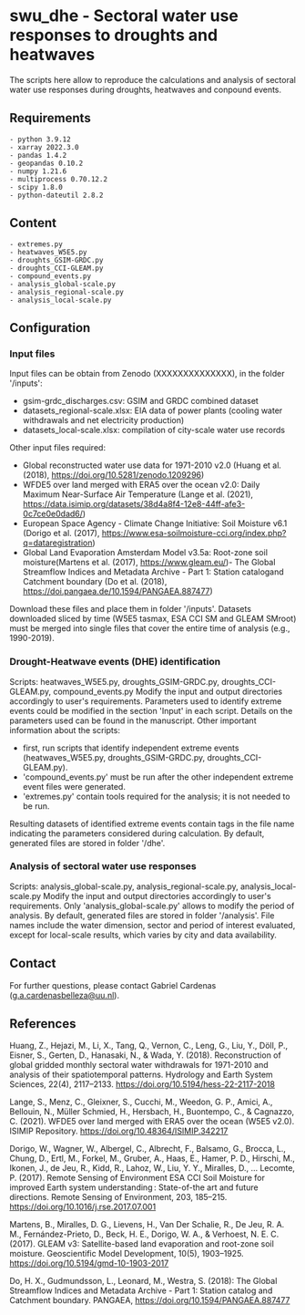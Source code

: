 # swu_dhe - Sectoral water use responses to droughts and heatwaves
The scripts here allow to reproduce the calculations and analysis of sectoral
water use responses during droughts, heatwaves and conpound events.

## Requirements
    - python 3.9.12
    - xarray 2022.3.0
    - pandas 1.4.2
    - geopandas 0.10.2
    - numpy 1.21.6
    - multiprocess 0.70.12.2
    - scipy 1.8.0
    - python-dateutil 2.8.2

## Content
    - extremes.py
    - heatwaves_W5E5.py
    - droughts_GSIM-GRDC.py
    - droughts_CCI-GLEAM.py
    - compound_events.py
    - analysis_global-scale.py
    - analysis_regional-scale.py
    - analysis_local-scale.py

## Configuration
### Input files
Input files can be obtain from Zenodo (XXXXXXXXXXXXXX), in the folder '/inputs':
-    gsim-grdc_discharges.csv: GSIM and GRDC combined dataset
-    datasets_regional-scale.xlsx: EIA data of power plants (cooling water withdrawals and net electricity production)
-    datasets_local-scale.xlsx: compilation of city-scale water use records
    
Other input files required:
-    Global reconstructed water use data for 1971-2010 v2.0 (Huang et al. (2018), https://doi.org/10.5281/zenodo.1209296)
-    WFDE5 over land merged with ERA5 over the ocean v2.0: Daily Maximum Near-Surface Air Temperature (Lange et al. (2021),
    https://data.isimip.org/datasets/38d4a8f4-12e8-44ff-afe3-0c7ce0e0dad6/)
-    European Space Agency - Climate Change Initiative: Soil Moisture v6.1 (Dorigo et al. (2017),
    https://www.esa-soilmoisture-cci.org/index.php?q=dataregistration)
-    Global Land Evaporation Amsterdam Model v3.5a: Root-zone soil moisture(Martens et al. (2017), https://www.gleam.eu/)- The Global Streamflow Indices and Metadata Archive - Part 1: Station catalogand Catchment boundary (Do et al. (2018),
    https://doi.pangaea.de/10.1594/PANGAEA.887477)
    
Download these files and place them in folder '/inputs'. Datasets downloaded sliced by time (W5E5 tasmax, ESA CCI SM and
GLEAM SMroot) must be merged into single files that cover the entire time of analysis (e.g., 1990-2019).

### Drought-Heatwave events (DHE) identification
Scripts: heatwaves_W5E5.py, droughts_GSIM-GRDC.py, droughts_CCI-GLEAM.py, compound_events.py
Modify the input and output directories accordingly to user's requirements.
Parameters used to identify extreme events could be modified in the section 'Input' in each
script. Details on the parameters used can be found in the manuscript.
Other important information about the scripts:

-    first, run scripts that identify independent extreme events (heatwaves_W5E5.py, droughts_GSIM-GRDC.py, droughts_CCI-GLEAM.py).
-    'compound_events.py' must be run after the other independent extreme event files were generated.
-    'extremes.py' contain tools required for the analysis; it is not needed to be run.

Resulting datasets of identified extreme events contain tags in the file name indicating the parameters considered during calculation.
By default, generated files are stored in folder '/dhe'.

### Analysis of sectoral water use responses
Scripts: analysis_global-scale.py, analysis_regional-scale.py, analysis_local-scale.py
Modify the input and output directories accordingly to user's requirements.
Only 'analysis_global-scale.py' allows to modify the period of analysis.
By default, generated files are stored in folder '/analysis'.
File names include the water dimension, sector and period of interest evaluated, except for
local-scale results, which varies by city and data availability.

## Contact
For further questions, please contact Gabriel Cardenas (g.a.cardenasbelleza@uu.nl).

## References
Huang, Z., Hejazi, M., Li, X., Tang, Q., Vernon, C., Leng, G., Liu, Y., Döll, P.,
Eisner, S., Gerten, D., Hanasaki, N., & Wada, Y. (2018). Reconstruction of global
gridded monthly sectoral water withdrawals for 1971-2010 and analysis of their
spatiotemporal patterns. Hydrology and Earth System Sciences, 22(4), 2117–2133.
https://doi.org/10.5194/hess-22-2117-2018

Lange, S., Menz, C., Gleixner, S., Cucchi, M., Weedon, G. P., Amici, A., Bellouin,
N., Müller Schmied, H., Hersbach, H., Buontempo, C., & Cagnazzo, C. (2021). WFDE5
over land merged with ERA5 over the ocean (W5E5 v2.0). ISIMIP Repository.
https://doi.org/10.48364/ISIMIP.342217

Dorigo, W., Wagner, W., Albergel, C., Albrecht, F., Balsamo, G., Brocca, L., Chung,
D., Ertl, M., Forkel, M., Gruber, A., Haas, E., Hamer, P. D., Hirschi, M., Ikonen,
J., de Jeu, R., Kidd, R., Lahoz, W., Liu, Y. Y., Miralles, D., … Lecomte, P. (2017).
Remote Sensing of Environment ESA CCI Soil Moisture for improved Earth system
understanding : State-of-the art and future directions. Remote Sensing of Environment,
203, 185–215. https://doi.org/10.1016/j.rse.2017.07.001

Martens, B., Miralles, D. G., Lievens, H., Van Der Schalie, R., De Jeu, R. A. M.,
Fernández-Prieto, D., Beck, H. E., Dorigo, W. A., & Verhoest, N. E. C. (2017).
GLEAM v3: Satellite-based land evaporation and root-zone soil moisture. Geoscientific
Model Development, 10(5), 1903–1925. https://doi.org/10.5194/gmd-10-1903-2017

Do, H. X., Gudmundsson, L., Leonard, M., Westra, S. (2018): The Global Streamflow
Indices and Metadata Archive - Part 1: Station catalog and Catchment boundary. PANGAEA,
https://doi.org/10.1594/PANGAEA.887477 
